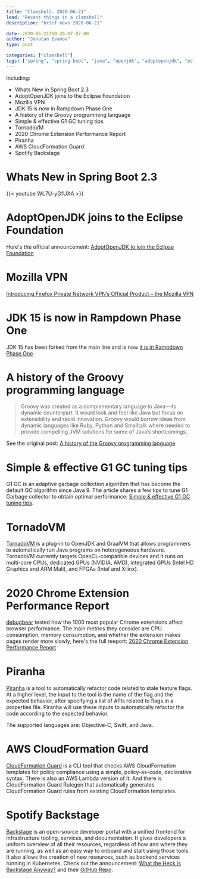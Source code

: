 ```yaml
---
title: "Clamshell: 2020-06-21"
lead: "Recent things in a clamshell"
description: "brief news 2020-06-21"

date: 2020-06-21T10:26:07-07:00
author: "Jonatan Ivanov"
type: post

categories: ["clamshell"]
tags: ["spring", "spring-boot", "java", "openjdk", "adoptopenjdk", "eclipse", "mozilla", "firefox", "VPN", "java", "groovy", "security", "gc", "graalvm", "tornadovm", "chrome", "performance", "feature flags", "piranha", "AWS", "cloud", "cloud formation"]
---
```


Including:

- Whats New in Spring Boot 2.3
- AdoptOpenJDK joins to the Eclipse Foundation
- Mozilla VPN
- JDK 15 is now in Rampdown Phase One
- A history of the Groovy programming language
- Simple & effective G1 GC tuning tips
- TornadoVM
- 2020 Chrome Extension Performance Report
- Piranha
- AWS CloudFormation Guard
- Spotify Backstage

<!--more-->

# Whats New in Spring Boot 2.3

{{< youtube WL7U-yGfUXA >}}
<br>

# AdoptOpenJDK joins to the Eclipse Foundation

Here's the official announcement: [AdoptOpenJDK to join the Eclipse Foundation](https://blog.adoptopenjdk.net/2020/06/adoptopenjdk-to-join-the-eclipse-foundation/)

# Mozilla VPN

[Introducing Firefox Private Network VPN’s Official Product – the Mozilla VPN](https://blog.mozilla.org/futurereleases/2020/06/18/introducing-firefox-private-network-vpns-official-product-the-mozilla-vpn/)

# JDK 15 is now in Rampdown Phase One

JDK 15 has been forked from the main line and is now [it is in Rampdown Phase One](https://mail.openjdk.java.net/pipermail/jdk-dev/2020-June/004401.html)

# A history of the Groovy programming language

>Groovy was created as a complementary language to Java—its dynamic counterpart. It would look and feel like Java but focus on extensibility and rapid innovation. Groovy would borrow ideas from dynamic languages like Ruby, Python and Smalltalk where needed to provide compelling JVM solutions for some of Java’s shortcomings.

See the original post: [A history of the Groovy programming language](https://dl.acm.org/doi/abs/10.1145/3386326)

# Simple & effective G1 GC tuning tips

G1 GC is an adaptive garbage collection algorithm that has become the default GC algorithm since Java 9. The article shares a few tips to tune G1 Garbage collector to obtain optimal performance: [Simple & effective G1 GC tuning tips](https://blog.gceasy.io/2020/06/02/simple-effective-g1-gc-tuning-tips/).

# TornadoVM

[TornadoVM](https://github.com/beehive-lab/TornadoVM) is a plug-in to OpenJDK and GraalVM that allows programmers to automatically run Java programs on heterogeneous hardware. TornadoVM currently targets OpenCL-compatible devices and it runs on multi-core CPUs, dedicated GPUs (NVIDIA, AMD), integrated GPUs (Intel HD Graphics and ARM Mali), and FPGAs (Intel and Xilinx).

# 2020 Chrome Extension Performance Report

[debugbear](https://www.debugbear.com/) tested how the 1000 most popular Chrome extensions affect browser performance. The main metrics they consider are CPU consumption, memory consumption, and whether the extension makes pages render more slowly, here's the full reeport: [2020 Chrome Extension Performance Report](https://www.debugbear.com/blog/2020-chrome-extension-performance-report)

# Piranha

[Piranha](https://github.com/uber/piranha) is a tool to automatically refactor code related to stale feature flags. At a higher level, the input to the tool is the name of the flag and the expected behavior, after specifying a list of APIs related to flags in a properties file. Piranha will use these inputs to automatically refactor the code according to the expected behavior.

The supported languages are: Objective-C, Swift, and Java.

# AWS CloudFormation Guard

[CloudFormation Guard](https://github.com/aws-cloudformation/cloudformation-guard) is a CLI tool that checks AWS CloudFormation templates for policy compliance using a simple, policy-as-code, declarative syntax. There is also an AWS Lambda version of it. And there is CloudFormation Guard Rulegen that automatically generates CloudFormation Guard rules from existing CloudFormation templates.

# Spotify Backstage

[Backstage](https://backstage.io/) is an open-source developer portal with a unified frontend for infrastructure tooling, services, and documentation. It gives developers a uniform overview of all their resources, regardless of how and where they are running, as well as an easy way to onboard and start using those tools. It also allows the creation of new resources, such as backend services running in Kubernetes.
Check out the announcement: [What the Heck is Backstage Anyway?](https://engineering.atspotify.com/2020/03/17/what-the-heck-is-backstage-anyway/) and their [GitHub Repo](https://github.com/spotify/backstage).

